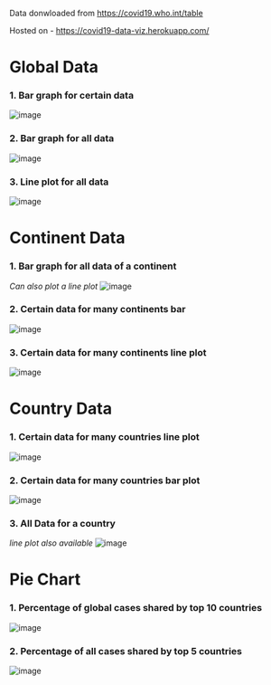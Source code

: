 Data donwloaded from https://covid19.who.int/table

Hosted on - https://covid19-data-viz.herokuapp.com/

# Global Data

### 1. Bar graph for certain data
![image](Notebooks/demoimages/1_global_data.png)

### 2. Bar graph for all data
![image](Notebooks/demoimages/2_global_data_bar.png)

### 3. Line plot for all data
![image](Notebooks/demoimages/3_global_data_line.png)


# Continent Data

### 1. Bar graph for all data of a continent
*Can also plot a line plot*
![image](Notebooks/demoimages/1_all_cont_data.png)

### 2. Certain data for many continents bar
![image](Notebooks/demoimages/2_data_for_ceratain_cont.png)

### 3. Certain data for many continents line plot
![image](Notebooks/demoimages/3_all_cont_data_line.png)

# Country Data

### 1. Certain data for many countries line plot
![image](Notebooks/demoimages/1_certain_data_for_countries.png)

### 2. Certain data for many countries bar plot
![image](Notebooks/demoimages/2_certain_data_for_countries_bar.png)


### 3. All Data for a country
*line plot also available*
![image](Notebooks/demoimages/3_all_data_for_a_country.png)


# Pie Chart

### 1. Percentage of global cases shared by top 10 countries

![image](Notebooks/demoimages/pie1.png)


### 2. Percentage of all cases shared by top 5 countries

![image](Notebooks/demoimages/pie2.png)
